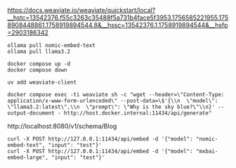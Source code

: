 https://docs.weaviate.io/weaviate/quickstart/local?__hstc=13542376.f55c3263c35488f5a731b4face5f3953.1756585221955.1758908448861.1758919894544.8&__hssc=13542376.1.1758919894544&__hsfp=2903186342

```shell
ollama pull nomic-embed-text
ollama pull llama3.2

docker compose up -d
docker compose down

uv add weaviate-client
```

```shell
docker compose exec -ti weaviate sh -c "wget --header=\"Content-Type: application/x-www-form-urlencoded\" --post-data=\$'{\\n  \"model\": \"llama3.2:latest\",\\n  \"prompt\": \"Why is the sky blue?\"\\n}' --output-document - http://host.docker.internal:11434/api/generate"
```

http://localhost:8080/v1/schema/Blog

```shell
curl -X POST http://127.0.0.1:11434/api/embed -d '{"model": "nomic-embed-text", "input": "test"}'
curl -X POST http://127.0.0.1:11434/api/embed -d '{"model": "mxbai-embed-large", "input": "test"}'
```
